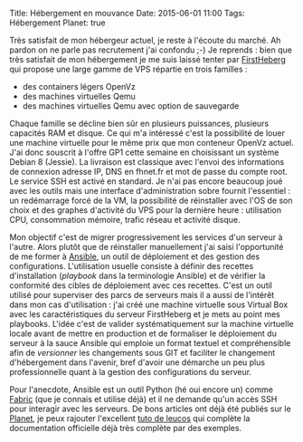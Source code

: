 Title: Hébergement en mouvance
Date: 2015-06-01 11:00
Tags: Hébergement
Planet: true

Très satisfait de mon hébergeur actuel, je reste à l'écoute du marché. Ah
pardon on ne parle pas recrutement j'ai confondu ;-) Je reprends : bien que
très satisfait de mon hébergement je me suis laissé tenter par
[FirstHeberg](https://www.firstheberg.com) qui propose une large gamme de VPS
répartie en trois familles :

- des containers légers OpenVz
- des machines virtuelles Qemu
- des machines virtuelles Qemu avec option de sauvegarde 

Chaque famille se décline bien sûr en plusieurs puissances, plusieurs capacités
RAM et disque. Ce qui m'a intéressé c'est la possibilité de louer une machine
virtuelle pour le même prix que mon conteneur OpenVz actuel. J'ai donc souscrit
à l'offre GP1 cette semaine en choisissant un système Debian 8 (Jessie). La
livraison est classique avec l'envoi des informations de connexion adresse IP,
DNS en fhnet.fr et mot de passe du compte root. Le service SSH est activé en
standard. Je n'ai pas encore beaucoup joué avec les outils mais une interface
d'administration sobre fournit l'essentiel : un redémarrage forcé de la VM, la
possibilité de réinstaller avec l'OS de son choix et des graphes d'activité du
VPS pour la dernière heure : utilisation CPU, consommation mémoire, trafic
réseau et activité disque.

Mon objectif c'est de migrer progressivement les services d'un serveur à
l'autre. Alors plutôt que de réinstaller manuellement j'ai saisi l'opportunité
de me former à [Ansible](http://docs.ansible.com), un outil de déploiement et
des gestion des configurations. L'utilisation usuelle consiste à définir des
recettes d'installation (*playbook* dans la terminologie Ansible) et de
vérifier la conformité des cibles de déploiement avec ces recettes. C'est un
outil utilisé pour superviser des parcs de serveurs mais il a aussi de
l'intérêt dans mon cas d'utilisation : j'ai créé une machine virtuelle sous
Virtual Box avec les caractéristiques du serveur FirstHeberg et je mets au
point mes playbooks. L'idée c'est de valider systématiquement sur la machine
virtuelle locale avant de mettre en production et de formaliser le déploiement
du serveur à la sauce Ansible qui emploie un format textuel et compréhensible
afin de *versionner* les changements sous GIT et faciliter le changement
d'hébergement dans l'avenir, bref d'avoir une démarche un peu plus
professionnelle quant à la gestion des configurations du serveur.

Pour l'anecdote, Ansible est un outil Python (hé oui encore un) comme
[Fabric](http://www.fabfile.org) (que je connais et utilise déjà) et il ne
demande qu'un accès SSH pour interagir avec les serveurs. De bons articles ont
déjà été publiés sur le [Planet](http://www.planet-libre.org), je peux rajouter
l'excellent [tuto de leucos](https://github.com/leucos/ansible-tuto)  qui
complète la documentation officielle déjà très complète par des exemples.
